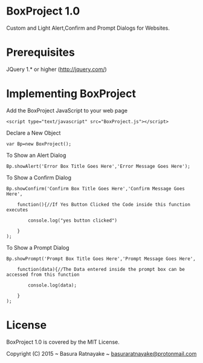 # BoxProject 1.0
Custom and Light Alert,Confirm and Prompt Dialogs for Websites.

# Prerequisites
JQuery 1.* or higher (http://jquery.com/)

# Implementing BoxProject

Add the BoxProject JavaScript to your web page

	<script type="text/javascript" src="BoxProject.js"></script> 

Declare a New Object

	var Bp=new BoxProject();

To Show an Alert Dialog

	Bp.showAlert('Error Box Title Goes Here','Error Message Goes Here');

To Show a Confirm Dialog

	Bp.showConfirm('Confirm Box Title Goes Here','Confirm Message Goes Here',

		function(){//If Yes Button Clicked the Code inside this function executes
	
			console.log("yes button clicked")
		
		}
	);

To Show a Prompt Dialog

	Bp.showPrompt('Prompt Box Title Goes Here','Prompt Message Goes Here',

		function(data){//The Data entered inside the prompt box can be accessed from this function
	
			console.log(data);
		
		}
	);

# License

BoxProject 1.0 is covered by the MIT License.

Copyright (C) 2015 ~ Basura Ratnayake ~ basuraratnayake@protonmail.com




